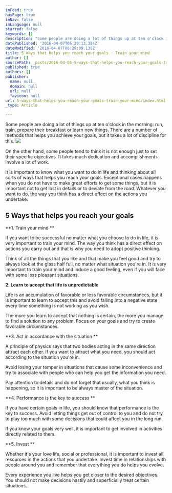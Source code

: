 ```yaml
---
inFeed: true
hasPage: true
inNav: false
inLanguage: null
starred: false
keywords: []
description: "Some people are doing a lot of things up at ten o'clock in the morning: run, train, prepare their breakfast or learn new things. There are a number of methods that helps you achieve your goals, but it takes a lot of discipline for this."
datePublished: '2016-04-07T06:29:13.384Z'
dateModified: '2016-04-07T06:29:09.138Z'
title: 5 Ways that helps you reach your goals - Train your mind
author: []
sourcePath: _posts/2016-04-05-5-ways-that-helps-you-reach-your-goals-train-your-mind.md
published: true
authors: []
publisher:
  name: null
  domain: null
  url: null
  favicon: null
url: 5-ways-that-helps-you-reach-your-goals-train-your-mind/index.html
_type: Article

---
```

Some people are doing a lot of things up at ten o'clock in the morning: run, train, prepare their breakfast or learn new things. There are a number of methods that helps you achieve your goals, but it takes a lot of discipline for this.
![](https://the-grid-user-content.s3-us-west-2.amazonaws.com/0e556bbb-fa64-4e98-ab45-97ff4eb0a222.jpg)

On the other hand, some people tend to think it is not enough just to set their specific objectives. It takes much dedication and accomplishments involve a lot of work.

It is important to know what you want to do in life and thinking about all sorts of ways that helps you reach your goals. Exceptional cases happens when you do not have to make great efforts to get some things, but it is important not to get lost in details or to deviate from the road. Whatever you want to do, the way you think has a direct effect on the actions you undertake.

## 5 Ways that helps you reach your goals

**1\. Train your mind **

If you want to be successful no matter what you choose to do in life, it is very important to train your mind. The way you think has a direct effect on actions you carry out and that is why you need to adopt positive thinking. 

Think of all the things that you like and that make you feel good and try to always look at the glass half full, no matter what situation you're in. It is very important to train your mind and induce a good feeling, even if you will face with some less pleasant situations.

**2\. Learn to accept that life is unpredictable**

Life is an accumulation of favorable or less favorable circumstances, but it is important to learn to accept this and avoid falling into a negative state every time something is not working as you wish. 

The more you learn to accept that nothing is certain, the more you manage to find a solution to any problem. Focus on your goals and try to create favorable circumstances.

**3\. Act in accordance with the situation **

A principle of physics says that two bodies acting in the same direction attract each other. If you want to attract what you need, you should act according to the situation you're in. 

Avoid losing your temper in situations that cause some inconvenience and try to associate with people who can help you get the information you need. 

Pay attention to details and do not forget that usually, what you think is happening, so it is important to be always master of the situation.

**4\. Performance is the key to success **

If you have certain goals in life, you should know that performance is the key to success.
Avoid letting things get out of control to you and do not try to play too much with some decisions that could affect you in the long run. 

If you know your goals very well, it is important to get involved in activities directly related to them. 

**5\. Invest **

Whether it's your love life, social or professional, it is important to invest all resources in the actions that you undertake. Invest time in relationships with people around you and remember that everything you do helps you evolve. 

Every experience you live helps you get closer to the desired objectives. You should not make decisions hastily and superficially treat certain situations.